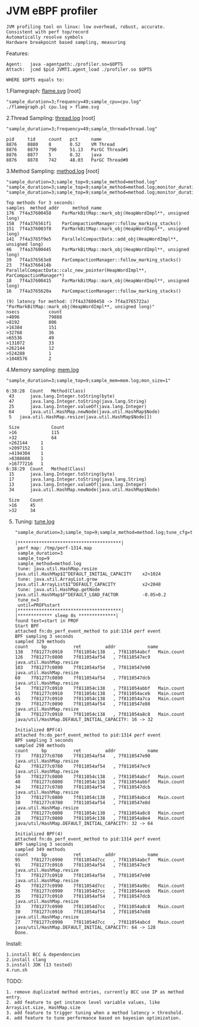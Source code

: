 # JVM eBPF profiler

    JVM profiling tool on linux: low overhead, robust, accurate. 
    Consistent with perf top/record
    Automatically resolve symbols
    Hardware breakpoint based sampling, measuring

Features: 

    Agent:   java -agentpath:./profiler.so=$OPTS
    Attach:  jcmd $pid JVMTI.agent_load ./profiler.so $OPTS
    
    WHERE $OPTS equals to:

1.Flamegraph: [flame.svg](https://github.com/weixingsun/jBProF/blob/master/flame.svg)  [root]

    "sample_duration=3;frequency=49;sample_cpu=cpu.log"
    ./flamegraph.pl cpu.log > flame.svg

2.Thread Sampling: [thread.log](https://github.com/weixingsun/jBProF/blob/master/thread.log)  [root]

    "sample_duration=3;frequency=49;sample_thread=thread.log"
    
    pid 	tid 	count	pct 	name
    8876	8880	8   	0.52	VM Thread
    8876	8879	790 	51.13	ParGC Thread#1
    8876	8877	5   	0.32	java
    8876	8878	742 	48.03	ParGC Thread#0

3.Method Sampling: [method.log](https://github.com/weixingsun/jBProF/blob/master/method.log)  [root]

    "sample_duration=3;sample_top=9;sample_method=method.log"
    "sample_duration=3;sample_top=9;sample_method=method.log;monitor_duration=1;count_top=3"
    "sample_duration=3;sample_top=9;sample_method=method.log;monitor_duration=1;lat_top=1"
    
    Top methods for 3 seconds:
    samples	 method_addr	 method_name
    176	 7f4a37600458	 ParMarkBitMap::mark_obj(HeapWordImpl**, unsigned long)
    158	 7f4a376561f1	 ParCompactionManager::follow_marking_stacks()
    151	 7f4a376003f8	 ParMarkBitMap::mark_obj(HeapWordImpl**, unsigned long)
    141	 7f4a3765f9e5	 ParallelCompactData::add_obj(HeapWordImpl**, unsigned long)
    46	 7f4a37600445	 ParMarkBitMap::mark_obj(HeapWordImpl**, unsigned long)
    39	 7f4a376563e8	 ParCompactionManager::follow_marking_stacks()
    23	 7f4a3766414b	 ParallelCompactData::calc_new_pointer(HeapWordImpl**, ParCompactionManager*)
    18	 7f4a37600415	 ParMarkBitMap::mark_obj(HeapWordImpl**, unsigned long)
    16	 7f4a3765620a	 ParCompactionManager::follow_marking_stacks()

    (9) latency for method: (7f4a37600458 -> 7f4a3765722a)	"ParMarkBitMap::mark_obj(HeapWordImpl**, unsigned long)"
    nsecs           count
    >4096           79888	 
    >8192           806	 
    >16384          151	 
    >32768          36	 
    >65536          49	 
    >131072         33	 
    >262144         12	 
    >524288         1	 
    >1048576        2	 

4.Memory sampling: [mem.log](https://github.com/weixingsun/jBProF/blob/master/mem.log)

    "sample_duration=3;sample_top=9;sample_mem=mem.log;mon_size=1"
    
    6:38:28	 Count 	 Method(Class) 
	 43 	 java.lang.Integer.toString(byte) 
	 47 	 java.lang.Integer.toString(java.lang.String) 
	 25 	 java.lang.Integer.valueOf(java.lang.Integer) 
	 64 	 java.util.HashMap.newNode(java.util.HashMap$Node) 
	 5 	 java.util.HashMap.resize(java.util.HashMap$Node[]) 

	 Size            Count 
	 >16             115 
	 >32             64 
	 >262144 	 1 
	 >2097152 	 1 
	 >4194304 	 1 
	 >8388608 	 1 
	 >16777216 	 1 
    6:38:29	 Count 	 Method(Class) 
	 15 	 java.lang.Integer.toString(byte) 
	 17 	 java.lang.Integer.toString(java.lang.String) 
	 13 	 java.lang.Integer.valueOf(java.lang.Integer) 
	 34 	 java.util.HashMap.newNode(java.util.HashMap$Node) 

	 Size 	 Count 
	 >16 	 45 
	 >32 	 34 

5. Tuning: [tune.log](https://github.com/jBProF/blob/master/tune.log)

       "sample_duration=3;sample_top=9;sample_method=method.log;tune_cfg=tune.cfg;tune_n=3;until=PROF%start"
       
       |***************************************|
        perf map: /tmp/perf-1314.map
        sample_duration=3
        sample_top=9
        sample_method=method.log
        tune: java.util.HashMap.resize	java.util.HashMap$I^DEFAULT_INITIAL_CAPACITY 	x2<1024
        tune: java.util.ArrayList.grow	java.util.ArrayList$I^DEFAULT_CAPACITY       	x2<2048
        tune: java.util.HashMap.getNode	java.util.HashMap$F^DEFAULT_LOAD_FACTOR      	-0.05>0.2
        tune_n=3
        until=PROF%start
       |***************************************|
       |************* sleep 0s **************|
       found text=start in PROF
       Start BPF
       attached fn:do_perf_event_method to pid:1314 perf event 
       BPF sampling 3 seconds
       sampled 329 methods
       count 	 bp     	 ret    	 addr       	 name
       138	 7f81277c0910	 7f811054c138	, 7f811054abcf	 Main.count
       126	 7f81277c0890	 7f811054af54	, 7f8110547ec9	 java.util.HashMap.resize
       103	 7f81277c0890	 7f811054af54	, 7f8110547e90	 java.util.HashMap.resize
       60	 7f81277c0890	 7f811054af54	, 7f8110547dcb	 java.util.HashMap.resize
       54	 7f81277c0910	 7f811054c138	, 7f811054abbf	 Main.count
       51	 7f81277c0910	 7f811054c138	, 7f811054aceb	 Main.count
       45	 7f81277c0910	 7f811054c138	, 7f811054a7ca	 Main.count
       39	 7f81277c0890	 7f811054af54	, 7f8110547e88	 java.util.HashMap.resize
       38	 7f81277c0910	 7f811054c138	, 7f811054a8c8	 Main.count
       java/util/HashMap.DEFAULT_INITIAL_CAPACITY: 16 -> 32
       
       Initialized BPF(4)
       attached fn:do_perf_event_method to pid:1314 perf event 
       BPF sampling 3 seconds
       sampled 298 methods
       count 	 bp     	 ret    	 addr       	 name
       73	 7f81277c0780	 7f811054af54	, 7f8110547e90	 java.util.HashMap.resize
       62	 7f81277c0780	 7f811054af54	, 7f8110547ec9	 java.util.HashMap.resize
       59	 7f81277c0800	 7f811054c138	, 7f811054abcf	 Main.count
       40	 7f81277c0800	 7f811054c138	, 7f811054abbf	 Main.count
       34	 7f81277c0780	 7f811054af54	, 7f8110547dcb	 java.util.HashMap.resize
       33	 7f81277c0800	 7f811054c138	, 7f811054abcd	 Main.count
       30	 7f81277c0780	 7f811054af54	, 7f8110547e8d	 java.util.HashMap.resize
       28	 7f81277c0800	 7f811054c138	, 7f811054a8c8	 Main.count
       28	 7f81277c0800	 7f811054c138	, 7f811054a8e4	 Main.count
       java/util/HashMap.DEFAULT_INITIAL_CAPACITY: 32 -> 64

       Initialized BPF(4)
       attached fn:do_perf_event_method to pid:1314 perf event 
       BPF sampling 3 seconds
       sampled 349 methods
       count 	 bp     	 ret    	 addr       	 name
       95	 7f81277c0990	 7f811054d7cc	, 7f811054abcf	 Main.count
       91	 7f81277c0910	 7f811054af54	, 7f8110547ec9	 java.util.HashMap.resize
       73	 7f81277c0910	 7f811054af54	, 7f8110547e90	 java.util.HashMap.resize
       45	 7f81277c0990	 7f811054d7cc	, 7f811054a9bc	 Main.count
       36	 7f81277c0990	 7f811054d7cc	, 7f811054aceb	 Main.count
       35	 7f81277c0910	 7f811054af54	, 7f8110547dcb	 java.util.HashMap.resize
       33	 7f81277c0990	 7f811054d7cc	, 7f811054a8c8	 Main.count
       30	 7f81277c0910	 7f811054af54	, 7f8110547e88	 java.util.HashMap.resize
       27	 7f81277c0990	 7f811054d7cc	, 7f811054abcd	 Main.count
       java/util/HashMap.DEFAULT_INITIAL_CAPACITY: 64 -> 128
       Done.
    
Install:

    1.install BCC & dependencies
    2.install clang
    3.install JDK (13 tested)
    4.run.sh

TODO:
    
    1. remove duplicated method entries, currently BCC use IP as method entry.
    2. add feature to get instance level variable values, like ArrayList.size, HashMap.size
    3. add feature to trigger tuning when a method latency > threshold.
    4. add feature to tune performance based on bayesian optimization.
